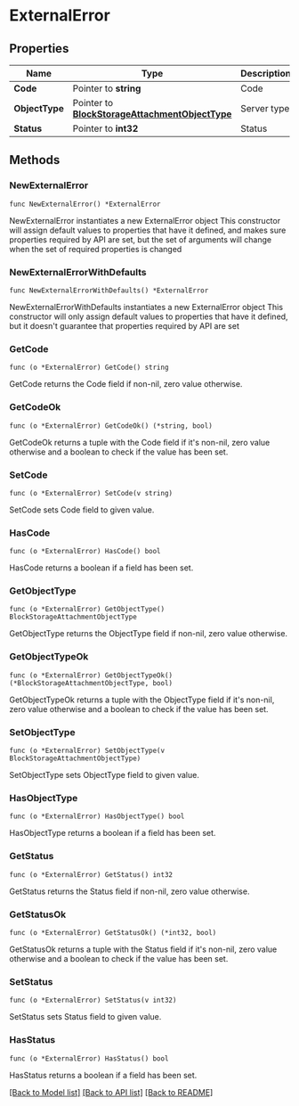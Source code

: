 # ExternalError

## Properties

Name | Type | Description | Notes
------------ | ------------- | ------------- | -------------
**Code** | Pointer to **string** | Code | [optional] 
**ObjectType** | Pointer to [**BlockStorageAttachmentObjectType**](BlockStorageAttachmentObjectType.md) | Server type | [optional] 
**Status** | Pointer to **int32** | Status | [optional] 

## Methods

### NewExternalError

`func NewExternalError() *ExternalError`

NewExternalError instantiates a new ExternalError object
This constructor will assign default values to properties that have it defined,
and makes sure properties required by API are set, but the set of arguments
will change when the set of required properties is changed

### NewExternalErrorWithDefaults

`func NewExternalErrorWithDefaults() *ExternalError`

NewExternalErrorWithDefaults instantiates a new ExternalError object
This constructor will only assign default values to properties that have it defined,
but it doesn't guarantee that properties required by API are set

### GetCode

`func (o *ExternalError) GetCode() string`

GetCode returns the Code field if non-nil, zero value otherwise.

### GetCodeOk

`func (o *ExternalError) GetCodeOk() (*string, bool)`

GetCodeOk returns a tuple with the Code field if it's non-nil, zero value otherwise
and a boolean to check if the value has been set.

### SetCode

`func (o *ExternalError) SetCode(v string)`

SetCode sets Code field to given value.

### HasCode

`func (o *ExternalError) HasCode() bool`

HasCode returns a boolean if a field has been set.

### GetObjectType

`func (o *ExternalError) GetObjectType() BlockStorageAttachmentObjectType`

GetObjectType returns the ObjectType field if non-nil, zero value otherwise.

### GetObjectTypeOk

`func (o *ExternalError) GetObjectTypeOk() (*BlockStorageAttachmentObjectType, bool)`

GetObjectTypeOk returns a tuple with the ObjectType field if it's non-nil, zero value otherwise
and a boolean to check if the value has been set.

### SetObjectType

`func (o *ExternalError) SetObjectType(v BlockStorageAttachmentObjectType)`

SetObjectType sets ObjectType field to given value.

### HasObjectType

`func (o *ExternalError) HasObjectType() bool`

HasObjectType returns a boolean if a field has been set.

### GetStatus

`func (o *ExternalError) GetStatus() int32`

GetStatus returns the Status field if non-nil, zero value otherwise.

### GetStatusOk

`func (o *ExternalError) GetStatusOk() (*int32, bool)`

GetStatusOk returns a tuple with the Status field if it's non-nil, zero value otherwise
and a boolean to check if the value has been set.

### SetStatus

`func (o *ExternalError) SetStatus(v int32)`

SetStatus sets Status field to given value.

### HasStatus

`func (o *ExternalError) HasStatus() bool`

HasStatus returns a boolean if a field has been set.


[[Back to Model list]](../README.md#documentation-for-models) [[Back to API list]](../README.md#documentation-for-api-endpoints) [[Back to README]](../README.md)


